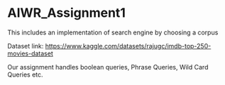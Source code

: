 # AIWR_Assignment1
This includes an implementation of search engine by choosing a corpus

Dataset link: https://www.kaggle.com/datasets/rajugc/imdb-top-250-movies-dataset

Our assignment handles boolean queries, Phrase Queries, Wild Card Queries etc. 
